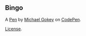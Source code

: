 Bingo
-----


A [Pen](http://codepen.io/gokemon/pen/XjxdoB) by [Michael Gokey](http://codepen.io/gokemon) on [CodePen](http://codepen.io/).

[License](http://codepen.io/gokemon/pen/XjxdoB/license).
